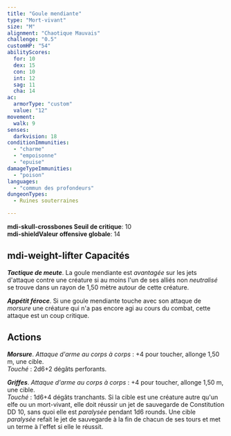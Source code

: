 ```yaml
---
title: "Goule mendiante"
type: "Mort-vivant"
size: "M"
alignment: "Chaotique Mauvais"
challenge: "0.5"
customHP: "54"
abilityScores:
  for: 10
  dex: 15
  con: 10
  int: 12
  sag: 11
  cha: 14
ac:
  armorType: "custom"
  value: "12"
movement:
  walk: 9
senses:
  darkvision: 18
conditionImmunities:
  - "charme"
  - "empoisonne"
  - "epuise"
damageTypeImmunities:
  - "poison"
languages:
  - "commun des profondeurs"
dungeonTypes:
  - Ruines souterraines

---
```

**<v-icon>mdi-skull-crossbones</v-icon> Seuil de critique**: 10        
**<v-icon>mdi-shield</v-icon>Valeur offensive globale**: 14     
## <v-icon>mdi-weight-lifter</v-icon> Capacités
_**Tactique de meute**_. La goule mendiante est _avantagée_ sur les jets d'attaque contre une créature si au moins l'un de ses alliés non _neutralisé_ se trouve dans un rayon de 1,50 mètre autour de cette créature.

_**Appétit féroce**_. Si une goule mendiante touche avec son attaque de _morsure_ une créature qui n'a pas encore agi au cours du combat, cette attaque est un coup critique.

## Actions
_**Morsure**_. _Attaque d'arme au corps à corps_ : +4 pour toucher, allonge 1,50 m, une cible.  
_Touché_ : 2d6+2 dégâts perforants.

_**Griffes**_. _Attaque d'arme au corps à corps_ : +4 pour toucher, allonge 1,50 m, une cible.  
_Touché_ : 1d6+4 dégâts tranchants. Si la cible est une créature autre qu'un elfe ou un mort-vivant, elle doit réussir un jet de sauvegarde de Constitution DD 10, sans quoi elle est _paralysée_ pendant 1d6 rounds. Une cible _paralysée_ refait le jet de sauvegarde à la fin de chacun de ses tours et met un terme à l'effet si elle le réussit.
